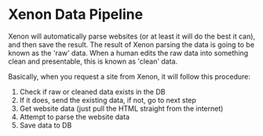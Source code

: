 # Xenon Data Pipeline

Xenon will automatically parse websites (or at least it will do the best it can), and then save the result. The result of Xenon parsing the data is going to be known
as the 'raw' data. When a human edits the raw data into something clean and presentable, this is known as 'clean' data.

Basically, when you request a site from Xenon, it will follow this procedure:

1. Check if raw or cleaned data exists in the DB
2. If it does, send the existing data, if not, go to next step
3. Get website data (just pull the HTML straight from the internet)
4. Attempt to parse the website data
5. Save data to DB
